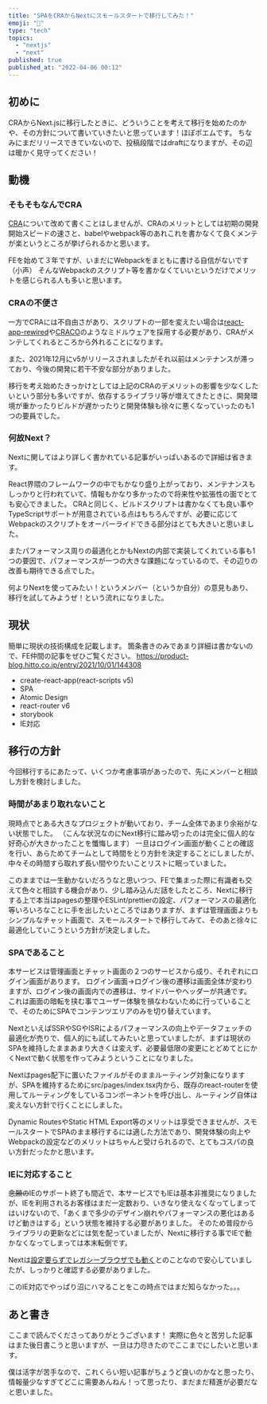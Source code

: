 ```yaml
---
title: "SPAをCRAからNextにスモールスタートで移行してみた！"
emoji: "🎢"
type: "tech"
topics:
  - "nextjs"
  - "next"
published: true
published_at: "2022-04-06 00:12"
---
```


## 初めに

CRAからNext.jsに移行したときに、どういうことを考えて移行を始めたのかや、その方針について書いていきたいと思っています！ほぼポエムです。
ちなみにまだリリースできていないので、投稿段階ではdraftになりますが、その辺は暖かく見守ってください！

## 動機

<!-- 参考：https://ichi.pro/sayonara-react-apuri-o-sakusei-hello-next-js-91454856409432 -->

### そもそもなんでCRA

[CRA](https://create-react-app.dev/)について改めて書くことはしませんが、CRAのメリットとしては初期の開発開始スピードの速さと、babelやwebpack等のあれこれを書かなくて良くメンテが楽というところが挙げられるかと思います。

FEを始めて３年ですが、いまだにWebpackをまともに書ける自信がないです（小声）
そんなWebpackのスクリプト等を書かなくていいというだけでメリットを感じられる人も多いと思います。

### CRAの不便さ

一方でCRAには不自由さがあり、スクリプトの一部を変えたい場合は[react-app-rewired](https://www.npmjs.com/package/react-app-rewired)や[CRACO](https://www.npmjs.com/package/@craco/craco)のようなミドルウェアを採用する必要があり、CRAがメンテしてくれるところから外れることになります。

また、2021年12月にv5がリリースされましたがそれ以前はメンテナンスが滞っており、今後の開発に若干不安な部分がありました。

移行を考え始めたきっかけとしては上記のCRAのデメリットの影響を少なくしたいという部分も多いですが、依存するライブラリ等が増えてきたときに、開発環境が重かったりビルドが遅かったりと開発体験も徐々に悪くなっていったのも1つの要員でした。

### 何故Next？

Nextに関してはより詳しく書かれている記事がいっぱいあるので詳細は省きます。

React界隈のフレームワークの中でもかなり盛り上がっており、メンテナンスもしっかりと行われていて、情報もかなり多かったので将来性や拡張性の面でとても安心できました。
CRAと同じく、ビルドスクリプトは書かなくても良い事やTypeScriptサポートが用意されている点はもちろんですが、必要に応じてWebpackのスクリプトをオーバーライドできる部分はとても大きいと思いました。

またパフォーマンス周りの最適化とかもNextの内部で実装してくれている事も1つの要因で、パフォーマンスが一つの大きな課題になっているので、その辺りの改善も期待できる点でした。

何よりNextを使ってみたい！というメンバー（というか自分）の意見もあり、移行を試してみようぜ！という流れになりました。

## 現状

簡単に現状の技術構成を記載します。
箇条書きのみであまり詳細は書かないので、FE仲間の記事をぜひご覧ください。
<https://product-blog.hitto.co.jp/entry/2021/10/01/144308>

- create-react-app(react-scripts v5)
- SPA
- Atomic Design
- react-router v6
- storybook
- IE対応

## 移行の方針

今回移行するにあたって、いくつか考慮事項があったので、先にメンバーと相談し方針を検討しました。

### 時間があまり取れないこと

現時点でとある大きなプロジェクトが動いており、チーム全体であまり余裕がない状態でした。
（こんな状況なのにNext移行に踏み切ったのは完全に個人的な好奇心が大きかったことを懺悔します）
一旦はログイン画面が動くことの確認を行い、あらためてチームとして時間をとり方針を決定することにしましたが、中々その時間すら取れず長い間やりたいことリストに眠っていました。

このままでは一生動かないだろうなと思いつつ、FEで集まった際に有識者も交えて色々と相談する機会があり、少し踏み込んだ話をしたところ、Nextに移行する上で本当はpagesの整理やESLint/prettierの設定、パフォーマンスの最適化等いろいろなことに手を出したいところではありますが、まずは管理画面よりもシンプルなチャット画面で、スモールスタートで移行してみて、そのあと徐々に最適化していこうという方針が決定しました。

### SPAであること

本サービスは管理画面とチャット画面の２つのサービスから成り、それぞれにログイン画面があります。
ログイン画面→ログイン後の遷移は画面全体が変わりますが、ログイン後の画面内での遷移は、サイドバーやヘッダーが共通です。
これは画面の暗転を挟む事でユーザー体験を損なわないために行っていることで、そのためにSPAでコンテンツエリアのみを切り替えています。

NextといえばSSRやSGやISRによるパフォーマンスの向上やデータフェッチの最適化が売りで、個人的にも試してみたいと思っていましたが、まずは現状のSPAを維持したままあまり大きくは変えず、必要最低限の変更にとどめてとにかくNextで動く状態を作ってみようということになりました。

Nextはpages配下に置いたファイルがそのままルーティング対象になりますが、SPAを維持するためにsrc/pages/index.tsx内から、既存のreact-routerを使用してルーティングをしているコンポーネントを呼び出し、ルーティング自体は変えない方針で行くことにしました。

Dynamic RoutesやStatic HTML Export等のメリットは享受できませんが、スモールスタートでSPAのまま移行するには適した方法であり、開発体験の向上やWebpackの設定などのメリットはちゃんと受けられるので、とてもコスパの良い方針だったかと思います。

### IEに対応すること

~~念願の~~IEのサポート終了も間近で、本サービスでもIEは基本非推奨になりましたが、IEを利用されるお客様はまだ一定数おり、いきなり使えなくなってしまってはいけないので、「あくまで多少のデザイン崩れやパフォーマンスの悪化はあるけど動きはする」という状態を維持する必要がありました。
そのため普段からライブラリの更新などには気を配っていましたが、Nextに移行する事でIEで動かなくなってしまっては本末転倒です。

Nextは[設定要らずでレガシーブラウザでも動く](https://nextjs.org/docs/basic-features/supported-browsers-features)とのことなので安心していましたが、しっかりと確認する必要がありました。

このIE対応でやっぱり沼にハマることをこの時点ではまだ知らなかった。。。

## あと書き

ここまで読んでくださってありがとうございます！
実際に色々と苦労した記事はまた後日書こうと思いますが、一旦は力尽きたのでここまでにしたいと思います。

僕は活字が苦手なので、これくらい短い記事がちょうど良いのかなと思ったり、情報量少なすぎてどこに需要あんねん！って思ったり、まだまだ精進が必要だなと思いました。

